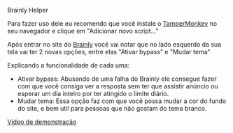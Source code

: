 Brainly Helper

Para fazer uso dele eu recomendo que você instale o [TamperMonkey](https://chrome.google.com/webstore/detail/tampermonkey/dhdgffkkebhmkfjojejmpbldmpobfkfo?hl=en) no seu navegador e clique em "Adicionar novo script..."

Após entrar no site do [Brainly](https://brainly.com.br/) você vai notar que no lado esquerdo da sua tela vai ter 2 novas opções, entre elas "Ativar bypass" e "Mudar tema"

Explicando a funcionalidade de cada uma:
- Ativar bypass: Abusando de uma falha do Brainly ele consegue fazer com que você consiga ver a resposta sem ter que assistir anúncio ou esperar um dia inteiro por ter atingido o limite diário.
- Mudar tema: Essa opção faz com que você possa mudar a cor do fundo do site, e bem util para pessoas que não gostam do tema branco.

[Vídeo de demonstração](https://www.youtube.com/watch?v=ZEOlCZOyU-o)
